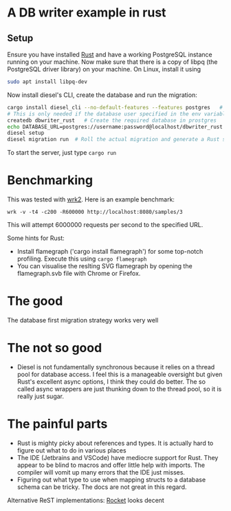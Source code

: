 # A DB writer example in rust



## Setup
Ensure you have installed [Rust](https://www.rust-lang.org/tools/install) and have a working PostgreSQL
instance running on your machine. Now make sure that there is a copy of libpq (the PostgreSQL driver library)
on your machine. On Linux, install it using
```sh
sudo apt install libpq-dev
```
Now install diesel's CLI, create the database and run the migration:
```sh
cargo install diesel_cli --no-default-features --features postgres   # Only install PostgreSQL components
# This is only needed if the database user specified in the env variable cannot create a database
createdb dbwriter_rust   # Create the required database in prostgres
echo DATABASE_URL=postgres://username:password@localhost/dbwriter_rust > .env  # Diesel gets the connection string from here
diesel setup
diesel migration run  # Roll the actual migration and generate a Rust schena that matches the current database schema
```
To start the server, just type `cargo run`

# Benchmarking
This was tested with [wrk2](git@github.com:giltene/wrk2.git). Here is an example benchmark:
```
wrk -v -t4 -c200 -R600000 http://localhost:8080/samples/3
```
This will attempt 6000000 requests per second to the specified URL.

Some hints for Rust: 
- Install flamegraph ('cargo install flamegraph') for some top-notch profiling. Execute this using `cargo flamegraph`
- You can visualise the reslting SVG flamegraph by opening the flamegraph.svb file with Chrome or Firefox.

# The good 
The database first migration strategy works very well

# The not so good
- Diesel is not fundamentally synchronous because it relies on a thread pool for database access. I feel this is a manageable
  oversight but given Rust's excellent async options, I think they could do better. The so called async wrappers
  are just thunking down to the thread pool, so it is really just sugar.

# The painful parts
- Rust is mighty picky about references and types. It is actually hard to figure out what to do in various places
- The IDE (Jetbrains and VSCode) have mediocre support for Rust. They appear to be blind to macros and offer little 
  help with imports. The compiler will vomit up many errors that the IDE just misses.
- Figuring out what type to use when mapping structs to a database schema can be tricky. The docs are not great in this
  regard.

Alternative ReST implementations: [Rocket](https://rocket.rs/) looks decent
